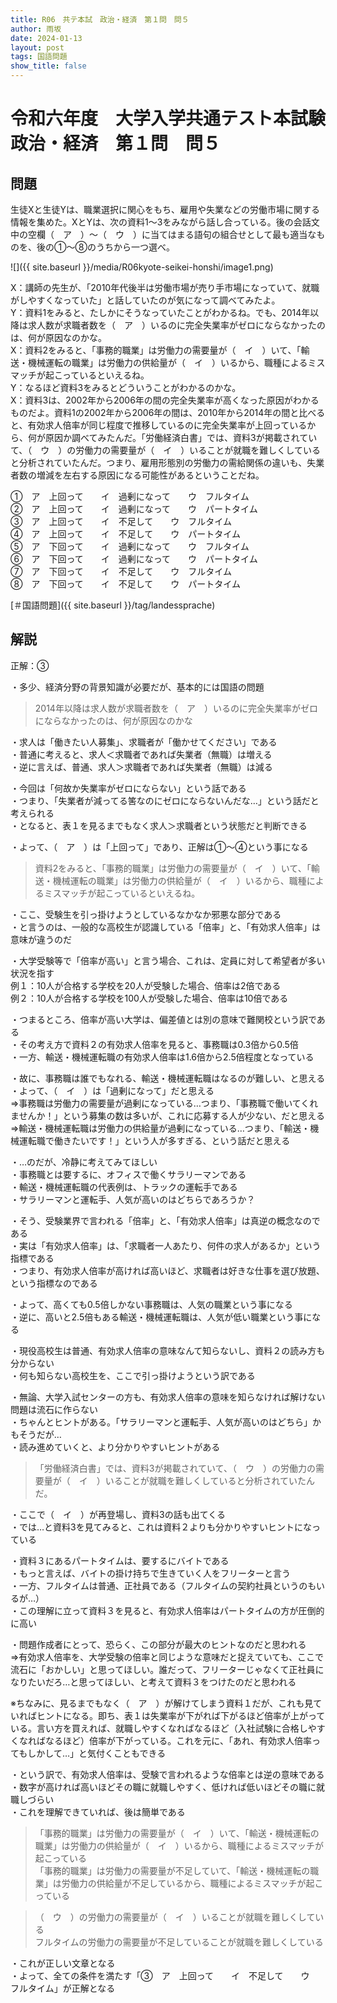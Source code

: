```yaml
---
title: R06　共テ本試　政治・経済　第１問　問５
author: 雨坂
date: 2024-01-13
layout: post
tags: 国語問題
show_title: false
---
```

  
# 令和六年度　大学入学共通テスト本試験　政治・経済　第１問　問５  

## 問題  
生徒Xと生徒Yは、職業選択に関心をもち、雇用や失業などの労働市場に関する情報を集めた。XとYは、次の資料1〜3をみながら話し合っている。後の会話文中の空欄（　ア　）〜（　ウ　）に当てはまる語句の組合せとして最も適当なものを、後の①〜⑧のうちから一つ選べ。  
  
![]({{ site.baseurl }}/media/R06kyote-seikei-honshi/image1.png)  
  
X：講師の先生が、「2010年代後半は労働市場が売り手市場になっていて、就職がしやすくなっていた」と話していたのが気になって調べてみたよ。  
Y：資料1をみると、たしかにそうなっていたことがわかるね。でも、2014年以降は求人数が求職者数を（　ア　）いるのに完全失業率がゼロにならなかったのは、何が原因なのかな。  
X：資料2をみると、「事務的職業」は労働力の需要量が（　イ　）いて、「輸送・機械運転の職業」は労働力の供給量が（　イ　）いるから、職種によるミスマッチが起こっているといえるね。  
Y：なるほど資料3をみるとどういうことがわかるのかな。  
X：資料3は、2002年から2006年の間の完全失業率が高くなった原因がわかるものだよ。資料1の2002年から2006年の間は、2010年から2014年の間と比べると、有効求人倍率が同じ程度で推移しているのに完全失業率が上回っているから、何が原因か調べてみたんだ。「労働経済白書」では、資料3が掲載されていて、（　ウ　）の労働力の需要量が（　イ　）いることが就職を難しくしていると分析されていたんだ。つまり、雇用形態別の労働力の需給関係の違いも、失業者数の増減を左右する原因になる可能性があるということだね。  
  
①　ア　上回って　　イ　過剰になって　　ウ　フルタイム  
②　ア　上回って　　イ　過剰になって　　ウ　パートタイム  
③　ア　上回って　　イ　不足して　　ウ　フルタイム  
④　ア　上回って　　イ　不足して　　ウ　パートタイム  
⑤　ア　下回って　　イ　過剰になって　　ウ　フルタイム  
⑥　ア　下回って　　イ　過剰になって　　ウ　パートタイム  
⑦　ア　下回って　　イ　不足して　　ウ　フルタイム  
⑧　ア　下回って　　イ　不足して　　ウ　パートタイム  
  
[＃国語問題]({{ site.baseurl }}/tag/landessprache)
  
## 解説  
正解：③  
  
・多少、経済分野の背景知識が必要だが、基本的には国語の問題  
  
>2014年以降は求人数が求職者数を（　ア　）いるのに完全失業率がゼロにならなかったのは、何が原因なのかな  
  
・求人は「働きたい人募集」、求職者が「働かせてください」である  
・普通に考えると、求人＜求職者であれば失業者（無職）は増える  
・逆に言えば、普通、求人＞求職者であれば失業者（無職）は減る  
  
・今回は「何故か失業率がゼロにならない」という話である  
・つまり、「失業者が減ってる筈なのにゼロにならないんだな…」という話だと考えられる  
・となると、表１を見るまでもなく求人＞求職者という状態だと判断できる  
  
・よって、（　ア　）は「上回って」であり、正解は①～④という事になる  
  
>資料2をみると、「事務的職業」は労働力の需要量が（　イ　）いて、「輸送・機械運転の職業」は労働力の供給量が（　イ　）いるから、職種によるミスマッチが起こっているといえるね。  
  
・ここ、受験生を引っ掛けようとしているなかなか邪悪な部分である  
・と言うのは、一般的な高校生が認識している「倍率」と、「有効求人倍率」は意味が違うのだ  
  
・大学受験等で「倍率が高い」と言う場合、これは、定員に対して希望者が多い状況を指す  
例１：10人が合格する学校を20人が受験した場合、倍率は2倍である  
例２：10人が合格する学校を100人が受験した場合、倍率は10倍である  
  
・つまるところ、倍率が高い大学は、偏差値とは別の意味で難関校という訳である  
・その考え方で資料２の有効求人倍率を見ると、事務職は0.3倍から0.5倍  
・一方、輸送・機械運転職の有効求人倍率は1.6倍から2.5倍程度となっている  
  
・故に、事務職は誰でもなれる、輸送・機械運転職はなるのが難しい、と思える  
・よって、（　イ　）は「過剰になって」だと思える  
⇒事務職は労働力の需要量が過剰になっている…つまり、「事務職で働いてくれませんか！」という募集の数は多いが、これに応募する人が少ない、だと思える  
⇒輸送・機械運転職は労働力の供給量が過剰になっている…つまり、「輸送・機械運転職で働きたいです！」という人が多すぎる、という話だと思える  
  
・…のだが、冷静に考えてみてほしい  
・事務職とは要するに、オフィスで働くサラリーマンである  
・輸送・機械運転職の代表例は、トラックの運転手である  
・サラリーマンと運転手、人気が高いのはどちらであろうか？  
  
・そう、受験業界で言われる「倍率」と、「有効求人倍率」は真逆の概念なのである  
・実は「有効求人倍率」は、「求職者一人あたり、何件の求人があるか」という指標である  
・つまり、有効求人倍率が高ければ高いほど、求職者は好きな仕事を選び放題、という指標なのである  
  
・よって、高くても0.5倍しかない事務職は、人気の職業という事になる  
・逆に、高いと2.5倍もある輸送・機械運転職は、人気が低い職業という事になる  
  
・現役高校生は普通、有効求人倍率の意味なんて知らないし、資料２の読み方も分からない  
・何も知らない高校生を、ここで引っ掛けようという訳である  
  
・無論、大学入試センターの方も、有効求人倍率の意味を知らなければ解けない問題は流石に作らない  
・ちゃんとヒントがある。「サラリーマンと運転手、人気が高いのはどちら」かもそうだが…  
・読み進めていくと、より分かりやすいヒントがある  
  
>「労働経済白書」では、資料3が掲載されていて、（　ウ　）の労働力の需要量が（　イ　）いることが就職を難しくしていると分析されていたんだ。  
  
・ここで（　イ　）が再登場し、資料3の話も出てくる  
・では…と資料3を見てみると、これは資料２よりも分かりやすいヒントになっている  
  
・資料３にあるパートタイムは、要するにバイトである  
・もっと言えば、バイトの掛け持ちで生きていく人をフリーターと言う  
・一方、フルタイムは普通、正社員である（フルタイムの契約社員というのもいるが…）  
・この理解に立って資料３を見ると、有効求人倍率はパートタイムの方が圧倒的に高い  
  
・問題作成者にとって、恐らく、この部分が最大のヒントなのだと思われる  
⇒有効求人倍率を、大学受験の倍率と同じような意味だと捉えていても、ここで流石に「おかしい」と思ってほしい。誰だって、フリーターじゃなくて正社員になりたいだろ…と思ってほしい、と考えて資料３をつけたのだと思われる  
  
※ちなみに、見るまでもなく（　ア　）が解けてしまう資料１だが、これも見ていればヒントになる。即ち、表１は失業率が下がれば下がるほど倍率が上がっている。言い方を買えれば、就職しやすくなればなるほど（入社試験に合格しやすくなればなるほど）倍率が下がっている。これを元に、「あれ、有効求人倍率ってもしかして…」と気付くこともできる  
  
・という訳で、有効求人倍率は、受験で言われるような倍率とは逆の意味である  
・数字が高ければ高いほどその職に就職しやすく、低ければ低いほどその職に就職しづらい  
・これを理解できていれば、後は簡単である  
  
>「事務的職業」は労働力の需要量が（　イ　）いて、「輸送・機械運転の職業」は労働力の供給量が（　イ　）いるから、職種によるミスマッチが起こっている  
>「事務的職業」は労働力の需要量が不足していて、「輸送・機械運転の職業」は労働力の供給量が不足しているから、職種によるミスマッチが起こっている  
  
>（　ウ　）の労働力の需要量が（　イ　）いることが就職を難しくしている  
>フルタイムの労働力の需要量が不足していることが就職を難しくしている  
  
・これが正しい文章となる  
・よって、全ての条件を満たす「③　ア　上回って　　イ　不足して　　ウ　フルタイム」が正解となる  